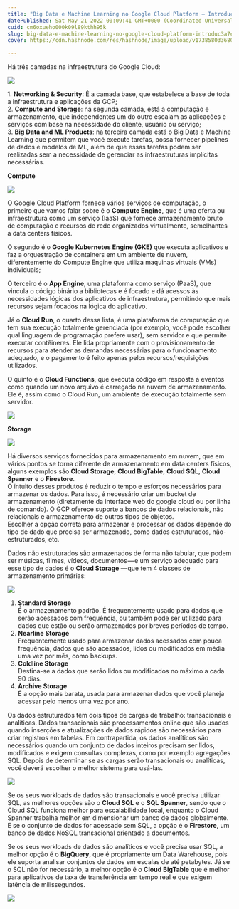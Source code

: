 ```yaml
---
title: "Big Data e Machine Learning no Google Cloud Platform — Introdução aos produtos e serviços de…"
datePublished: Sat May 21 2022 00:09:41 GMT+0000 (Coordinated Universal Time)
cuid: cm6oxueho000k09l89kthh95k
slug: big-data-e-machine-learning-no-google-cloud-platform-introduc3a7c3a3o-aos-produtos-e-servic3a7os-de-54e911fcbf14
cover: https://cdn.hashnode.com/res/hashnode/image/upload/v1738580336804/791c0d9b-ce90-4483-a332-d823a2479d0a.jpeg

---
```


Há três camadas na infraestrutura do Google Cloud:

![](https://cdn.hashnode.com/res/hashnode/image/upload/v1738580324758/2f13981c-11e1-44e6-911d-2b0eaa487b42.png)

1\. **Networking & Security**: É a camada base, que estabelece a base de toda a infraestrutura e aplicações da GCP;  
2\. **Compute and Storage**: na segunda camada, está a computação e armazenamento, que independentes um do outro escalam as aplicações e serviços com base na necessidade do cliente, usuário ou serviço;  
3\. **Big Data and ML Products**: na terceira camada está o Big Data e Machine Learning que permitem que você execute tarefas, possa fornecer pipelines de dados e modelos de ML, além de que essas tarefas podem ser realizadas sem a necessidade de gerenciar as infraestruturas implícitas necessárias.

**Compute**

![](https://cdn.hashnode.com/res/hashnode/image/upload/v1738580326680/90ba280e-7ff8-40f6-8dc0-f81270ee7e16.png)

O Google Cloud Platform fornece vários serviços de computação, o primeiro que vamos falar sobre é o **Compute Engine**, que é uma oferta ou infraestrutura como um serviço (IaaS) que fornece armazenamento bruto de computação e recursos de rede organizados virtualmente, semelhantes a data centers físicos.

O segundo é o **Google Kubernetes Engine (GKE)** que executa aplicativos e faz a orquestração de containers em um ambiente de nuvem, diferentemente do Compute Engine que utiliza maquinas virtuais (VMs) individuais;

O terceiro é o **App Engine**, uma plataforma como serviço (PaaS), que vincula o código binário a bibliotecas e é focado e dá acessos às necessidades lógicas dos aplicativos de infraestrutura, permitindo que mais recursos sejam focados na lógica do aplicativo.

Já o **Cloud Run**, o quarto dessa lista, é uma plataforma de computação que tem sua execução totalmente gerenciada (por exemplo, você pode escolher qual linguagem de programação prefere usar), sem servidor e que permite executar contêineres. Ele lida propriamente com o provisionamento de recursos para atender as demandas necessárias para o funcionamento adequado, e o pagamento é feito apenas pelos recursos/requisições utilizados.

O quinto é o **Cloud Functions**, que executa código em resposta a eventos como quando um novo arquivo é carregado na nuvem de armazenamento. Ele é, assim como o Cloud Run, um ambiente de execução totalmente sem servidor.

![](https://cdn.hashnode.com/res/hashnode/image/upload/v1738580328534/83fe10f2-30b1-40d6-a7ff-8453b9b5f673.png)

**Storage**

![](https://cdn.hashnode.com/res/hashnode/image/upload/v1738580330601/d9e200c1-d098-44d5-b106-d3b11f0987ac.png)

Há diversos serviços fornecidos para armazenamento em nuvem, que em vários pontos se torna diferente de armazenamento em data centers físicos, alguns exemplos são **Cloud Storage**, **Cloud BigTable**, **Cloud SQL**, **Cloud Spanner** e o **Firestore**.   
O intuito desses produtos é reduzir o tempo e esforços necessários para armazenar os dados. Para isso, é necessário criar um bucket de armazenamento (diretamente da interface web do google cloud ou por linha de comando). O GCP oferece suporte a bancos de dados relacionais, não relacionais e armazenamento de outros tipos de objetos.   
Escolher a opção correta para armazenar e processar os dados depende do tipo de dado que precisa ser armazenado, como dados estruturados, não-estruturados, etc.

Dados não estruturados são armazenados de forma não tabular, que podem ser músicas, filmes, vídeos, documentos — e um serviço adequado para esse tipo de dados é o **Cloud Storage** — que tem 4 classes de armazenamento primárias:

![](https://cdn.hashnode.com/res/hashnode/image/upload/v1738580332103/95374b84-627b-454b-966a-c42c7d7ceaae.png)

1.  **Standard Storage**  
    É o armazenamento padrão. É frequentemente usado para dados que serão acessados com frequência, ou também pode ser utilizado para dados que estão ou serão armazenados por breves períodos de tempo.
2.  **Nearline Storage**  
    Frequentemente usado para armazenar dados acessados com pouca frequência, dados que são acessados, lidos ou modificados em média uma vez por mês, como backups.
3.  **Coldline Storage**  
    Destina-se a dados que serão lidos ou modificados no máximo a cada 90 dias.
4.  **Archive Storage**   
    É a opção mais barata, usada para armazenar dados que você planeja acessar pelo menos uma vez por ano.

Os dados estruturados têm dois tipos de cargas de trabalho: transacionais e analíticas. Dados transacionais são processamentos online que são usados quando inserções e atualizações de dados rápidos são necessários para criar registros em tabelas. Em contrapartida, os dados analíticos são necessários quando um conjunto de dados inteiros precisam ser lidos, modificados e exigem consultas complexas, como por exemplo agregações SQL. Depois de determinar se as cargas serão transacionais ou analíticas, você deverá escolher o melhor sistema para usá-las.

![](https://cdn.hashnode.com/res/hashnode/image/upload/v1738580333931/925bed4f-65ef-4602-a24e-71b377227218.png)

Se os seus workloads de dados são transacionais e você precisa utilizar SQL, as melhores opções são o **Cloud SQL** e o **SQL Spanner**, sendo que o Cloud SQL funciona melhor para escalabilidade local, enquanto o Cloud Spanner trabalha melhor em dimensionar um banco de dados globalmente. E se o conjunto de dados for acessado sem SQL, a opção é o **Firestore**, um banco de dados NoSQL transacional orientado a documentos.

Se os seus workloads de dados são analíticos e você precisa usar SQL, a melhor opção é o **BigQuery**, que é propriamente um Data Warehouse, pois ele suporta analisar conjuntos de dados em escalas de até petabytes. Já se o SQL não for necessário, a melhor opção é o **Cloud BigTable** que é melhor para aplicativos de taxa de transferência em tempo real e que exigem latência de milissegundos.

![](https://cdn.hashnode.com/res/hashnode/image/upload/v1738580335359/b42f9eb3-816b-48c5-a218-f86d7842c6ad.png)